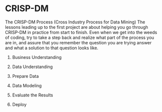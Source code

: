 # CRISP-DM

The CRISP-DM Process (Cross Industry Process for Data Mining)
The lessons leading up to the first project are about helping you go through CRISP-DM in practice from start to finish. Even when we get into the weeds of coding, try to take a step back and realize what part of the process you are in, and assure that you remember the question you are trying answer and what a solution to that question looks like.

1. Business Understanding

2. Data Understanding

3. Prepare Data

4. Data Modeling

5. Evaluate the Results

6. Deploy